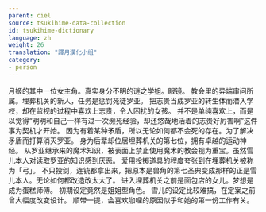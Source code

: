 ```yaml
---
parent: ciel
source: tsukihime-data-collection
id: tsukihime-dictionary
language: zh
weight: 26
translation: "譯月漢化小组"
category:
- person
---
```


月姬的其中一位女主角。真实身分不明的谜之学姐。眼镜。
教会里的异端审问所属。埋葬机关的新人，任务是惩罚死徒罗亚。
把志贵当成罗亚的转生体而潜入学校，却在监视的过程中喜欢上志贵，令人困扰的女孩。
并不是单纯喜欢上，而是以觉得“明明和自己一样有过一次濒死经验，却还悠哉地活着的志贵好厉害啊”这件事为契机才开始。
因为有着某种矛盾，所以无论如何都不会死的存在。为了解决矛盾而打算消灭罗亚。
身为后辈却位居埋葬机关的第七位，拥有卓越的运动神经。
从罗亚继承来的魔术知识，被表面上禁止使用魔术的教会视为重宝。虽然雪儿本人对读取罗亚的知识感到厌恶。
爱用投掷道具的程度夸张到在埋葬机关被称为「弓」。
不只投剑，连铳都拿出来，把原本是兽角的第七圣典变成那样的正是雪儿本人。无论如何都改造改太大了。
进入埋葬机关之前是面包店的女儿。梦想是成为蛋糕师傅。
初期设定竟然是姐姐型角色。
雪儿的设定比较难搞，在定案之前曾大幅度改变设计。
顺带一提，会喜欢咖哩的原因似乎和她的第一份工作有关。
